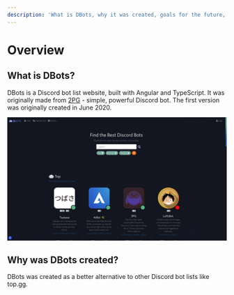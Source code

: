 ```yaml
---
description: 'What is DBots, why it was created, goals for the future, and more.'
---
```


# Overview

## What is DBots?

DBots is a Discord bot list website, built with Angular and TypeScript. It was originally made from [2PG](../../2pg/#what-is-2pg) - simple, powerful Discord bot. The first version was originally created in June 2020.

![DBots Home Page - 18/01/2021](../../../.gitbook/assets/screenshot-from-2021-01-18-15-23-35.png)

## Why was DBots created?

DBots was created as a better alternative to other Discord bot lists like top.gg.


